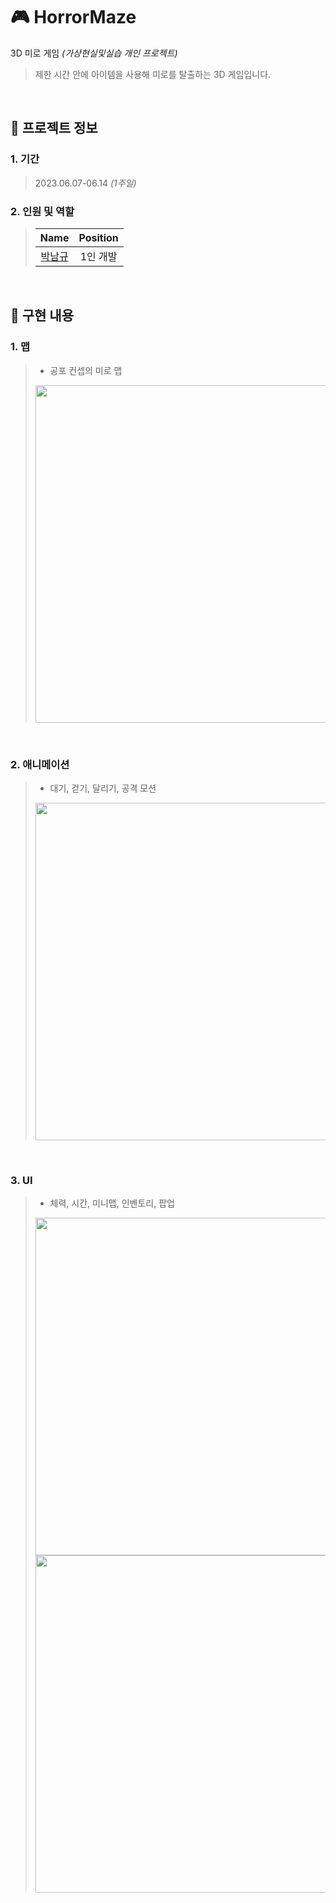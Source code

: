 # 🎮 HorrorMaze
 3D 미로 게임 _(가상현실및실습 개인 프로젝트)_
> 제한 시간 안에 아이템을 사용해 미로를 탈출하는 3D 게임입니다.

<br />

## 📝 프로젝트 정보

### 1. 기간
> 2023.06.07-06.14 _(1주일)_

### 2. 인원 및 역할
> |                    Name                    |  Position   |
> | :----------------------------------------: | :---------: |
> | [박남규](https://github.com/namkyu-99) | 1인 개발 |

<br />

## 🔑 구현 내용

### 1. 맵
> - 공포 컨셉의 미로 맵
> <img src="https://github.com/namkyu-99/HorrorMaze/assets/128462226/ad0089c0-3a01-45bb-a289-cc8efc0ed0b7" width="540">

<br />

### 2. 애니메이션
> - 대기, 걷기, 달리기, 공격 모션
> <img src="https://github.com/namkyu-99/HorrorMaze/assets/128462226/265bdea6-5c2c-458a-b7c8-7a2e7db67230" width="540">

<br />

### 3. UI
> - 체력, 시간, 미니맵, 인벤토리, 팝업
> <img src="https://github.com/namkyu-99/HorrorMaze/assets/128462226/c02b25ef-dce7-4b54-b42a-9af7870d08bf" width="540">
> <img src="https://github.com/namkyu-99/HorrorMaze/assets/128462226/9a14d016-5b2b-455a-96c0-62bd8b22b8c4" width="540">
